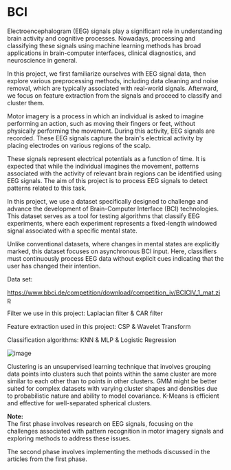 # BCI
Electroencephalogram (EEG) signals play a significant role in understanding brain activity and cognitive processes. Nowadays, processing and classifying these signals using machine learning methods has broad applications in brain-computer interfaces, clinical diagnostics, and neuroscience in general.

In this project, we first familiarize ourselves with EEG signal data, then explore various preprocessing methods, including data cleaning and noise removal, which are typically associated with real-world signals. Afterward, we focus on feature extraction from the signals and proceed to classify and cluster them.

Motor imagery is a process in which an individual is asked to imagine performing an action, such as moving their fingers or feet, without physically performing the movement. During this activity, EEG signals are recorded. These EEG signals capture the brain's electrical activity by placing electrodes on various regions of the scalp. 

These signals represent electrical potentials as a function of time. It is expected that while the individual imagines the movement, patterns associated with the activity of relevant brain regions can be identified using EEG signals. The aim of this project is to process EEG signals to detect patterns related to this task.

In this project, we use a dataset specifically designed to challenge and advance the development of Brain-Computer Interface (BCI) technologies. This dataset serves as a tool for testing algorithms that classify EEG experiments, where each experiment represents a fixed-length windowed signal associated with a specific mental state.

Unlike conventional datasets, where changes in mental states are explicitly marked, this dataset focuses on asynchronous BCI input. Here, classifiers must continuously process EEG data without explicit cues indicating that the user has changed their intention.

Data set:

https://www.bbci.de/competition/download/competition_iv/BCICIV_1_mat.zip

Filter we use in this project:
Laplacian filter & CAR filter

Feature extraction used in this project:
CSP & Wavelet Transform

Classification algorithms:
KNN & MLP & Logistic Regression

![image](https://github.com/user-attachments/assets/6576e413-7244-41a7-bbb7-cf325497e205)

Clustering is an unsupervised learning technique that involves grouping data points into clusters such that points within the same cluster are more similar to each other than to points in other clusters.
GMM might be better suited for complex datasets with varying cluster shapes and densities due to probabilistic nature and ability to model covariance. K-Means is efficient and effective for well-separated spherical clusters.

**Note:**  
The first phase involves research on EEG signals, focusing on the challenges associated with pattern recognition in motor imagery signals and exploring methods to address these issues.  

The second phase involves implementing the methods discussed in the articles from the first phase.
